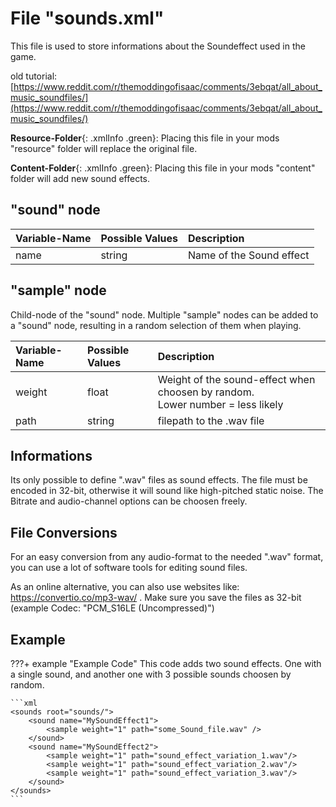 # File "sounds.xml"

This file is used to store informations about the Soundeffect used in the game.

old tutorial: [https://www.reddit.com/r/themoddingofisaac/comments/3ebqat/all_about_music_soundfiles/](https://www.reddit.com/r/themoddingofisaac/comments/3ebqat/all_about_music_soundfiles/)

**Resource-Folder**{: .xmlInfo .green}: Placing this file in your mods "resource" folder will replace the original file.

**Content-Folder**{: .xmlInfo .green}: Placing this file in your mods "content" folder will add new sound effects.


## "sound" node
| Variable-Name | Possible Values | Description |
|:--|:--|:--|
|name|string|Name of the Sound effect|

## "sample" node
Child-node of the "sound" node. Multiple "sample" nodes can be added to a "sound" node, resulting in a random selection of them when playing.

| Variable-Name | Possible Values | Description |
|:--|:--|:--|
|weight|float|Weight of the sound-effect when choosen by random.<br>Lower number = less likely|
|path|string|filepath to the .wav file|


## Informations
Its only possible to define ".wav" files as sound effects. The file must be encoded in 32-bit, otherwise it will sound like high-pitched static noise. The Bitrate and audio-channel options can be choosen freely.

## File Conversions
For an easy conversion from any audio-format to the needed ".wav" format, you can use a lot of software tools for editing sound files. 

As an online alternative, you can also use websites like: https://convertio.co/mp3-wav/ . Make sure you save the files as 32-bit (example Codec: "PCM_S16LE (Uncompressed)")

## Example

???+ example "Example Code"
    This code adds two sound effects. One with a single sound, and another one with 3 possible sounds choosen by random.

    ```xml 
    <sounds root="sounds/">
        <sound name="MySoundEffect1">
            <sample weight="1" path="some_Sound_file.wav" />
        </sound>
        <sound name="MySoundEffect2">
            <sample weight="1" path="sound_effect_variation_1.wav"/>
            <sample weight="1" path="sound_effect_variation_2.wav"/>
            <sample weight="1" path="sound_effect_variation_3.wav"/>
        </sound>
    </sounds>
    ```